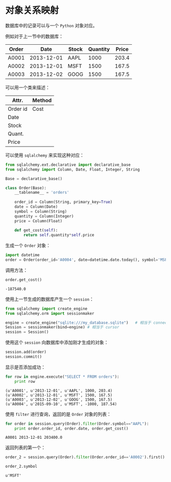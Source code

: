 # 对象关系映射

数据库中的记录可以与一个 `Python` 对象对应。

例如对于上一节中的数据库：

Order|Date|Stock|Quantity|Price
--|--|--|--|--
A0001|2013-12-01|AAPL|1000|203.4
A0002|2013-12-01|MSFT|1500|167.5
A0003|2013-12-02|GOOG|1500|167.5

可以用一个类来描述：

Attr.|Method
--|--
Order id| Cost
Date|
Stock|
Quant.|
Price|

可以使用 `sqlalchemy` 来实现这种对应：


```python
from sqlalchemy.ext.declarative import declarative_base
from sqlalchemy import Column, Date, Float, Integer, String

Base = declarative_base()

class Order(Base):
    __tablename__ = 'orders'
    
    order_id = Column(String, primary_key=True)
    date = Column(Date)
    symbol = Column(String)
    quantity = Column(Integer)
    price = Column(Float)
    
    def get_cost(self):
        return self.quantity*self.price
```

生成一个 `Order` 对象：


```python
import datetime
order = Order(order_id='A0004', date=datetime.date.today(), symbol='MSFT', quantity=-1000, price=187.54)
```

调用方法：


```python
order.get_cost()
```




    -187540.0



使用上一节生成的数据库产生一个 `session`：


```python
from sqlalchemy import create_engine
from sqlalchemy.orm import sessionmaker

engine = create_engine("sqlite:///my_database.sqlite")   # 相当于 connection
Session = sessionmaker(bind=engine) # 相当于 cursor
session = Session()
```

使用这个 `session` 向数据库中添加刚才生成的对象：


```python
session.add(order)
session.commit()
```

显示是否添加成功：


```python
for row in engine.execute("SELECT * FROM orders"):
    print row
```

    (u'A0001', u'2013-12-01', u'AAPL', 1000, 203.4)
    (u'A0002', u'2013-12-01', u'MSFT', 1500, 167.5)
    (u'A0003', u'2013-12-02', u'GOOG', 1500, 167.5)
    (u'A0004', u'2015-09-10', u'MSFT', -1000, 187.54)


使用 `filter` 进行查询，返回的是 `Order` 对象的列表：


```python
for order in session.query(Order).filter(Order.symbol=="AAPL"):
    print order.order_id, order.date, order.get_cost()
```

    A0001 2013-12-01 203400.0


返回列表的第一个：


```python
order_2 = session.query(Order).filter(Order.order_id=='A0002').first()
```


```python
order_2.symbol
```




    u'MSFT'


